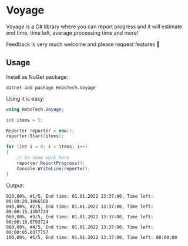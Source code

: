 # Voyage

Voyage is a C# library where you can report progress and it will estimate end time, time left, average processing time and more!

Feedback is very much welcome and please request features 🙂

## Usage
Install as NuGet package:
```shell
dotnet add package HeboTech.Voyage
```

Using it is easy:
```csharp
using HeboTech.Voyage;

int items = 5;

Reporter reporter = new();
reporter.Start(items);

for (int i = 0; i < items; i++)
{
    // Do some work here
    reporter.ReportProgress();
    Console.WriteLine(reporter);
}
```
Output:
```
020,00%, #1/5, End time: 01.01.2022 13:37:00, Time left: 00:00:20.1066568
040,00%, #2/5, End time: 01.01.2022 13:37:00, Time left: 00:00:15.1307739
060,00%, #3/5, End time: 01.01.2022 13:37:00, Time left: 00:00:10.0793724
080,00%, #4/5, End time: 01.01.2022 13:37:00, Time left: 00:00:05.0377757
100,00%, #5/5, End time: 01.01.2022 13:37:00, Time left: 00:00:00
```